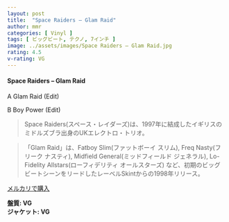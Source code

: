 ```yaml
---
layout: post
title:  "Space Raiders – Glam Raid"
author: mmr
categories: [ Vinyl ]
tags: [ ビッグビート, テクノ, 7インチ ]
image: ../assets/images/Space Raiders – Glam Raid.jpg
rating: 4.5
v-rating: VG
---
```


#### Space Raiders – Glam Raid

A  Glam Raid (Edit)

B  Boy Power (Edit)

> Space Raiders(スペース・レイダーズ)は、1997年に結成したイギリスのミドルズブラ出身のUKエレクトロ・トリオ。

> 「Glam Raid」は、Fatboy Slim(ファットボーイ スリム), Freq Nasty(フリーク ナスティ), Midfield General(ミッドフィールド ジェネラル), Lo-Fidelity Allstars(ローフィデリティ オールスターズ) など、初期のビッグビートシーンをリードしたレーベルSkintからの1998年リリース。

[メルカリで購入](https://jp.mercari.com/item/m38074901178)

<div class="mt-4 mb-4 d-flex align-items-center">
<strong class="mr-1">盤質: VG</strong>
</div>
<div class="mt-4 mb-4 d-flex align-items-center">
<strong class="mr-1">ジャケット: VG</strong>
</div>
